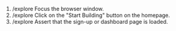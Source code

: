 1. /explore Focus the browser window.
2. /explore Click on the "Start Building" button on the homepage.
3. /explore Assert that the sign-up or dashboard page is loaded.